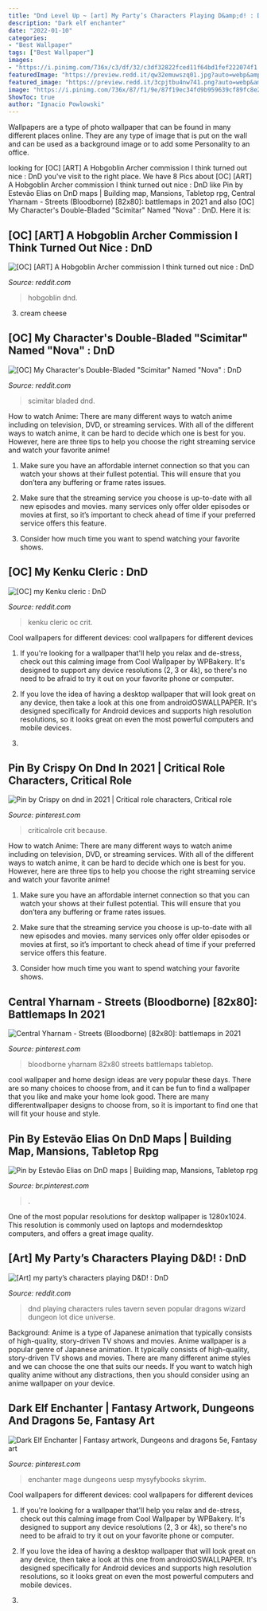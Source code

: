 ```yaml
---
title: "Dnd Level Up ~ [art] My Party’s Characters Playing D&amp;d! : Dnd"
description: "Dark elf enchanter"
date: "2022-01-10"
categories:
- "Best Wallpaper"
tags: ["Best Wallpaper"]
images:
- "https://i.pinimg.com/736x/c3/df/32/c3df32822fced11f64bd1fef222074f1.jpg"
featuredImage: "https://preview.redd.it/qw32emuwszq01.jpg?auto=webp&amp;s=83caf648b4cbbe9522f28537ccae59d0d299c609"
featured_image: "https://preview.redd.it/3cpjtbu4nw741.png?auto=webp&amp;s=f2d33fab2db3de5ea618aa4a67ccb8fad66c168d"
image: "https://i.pinimg.com/736x/87/f1/9e/87f19ec34fd9b959639cf89fc8e22f81.jpg"
ShowToc: true
author: "Ignacio Powlowski"
---
```





Wallpapers are a type of photo wallpaper that can be found in many different places online. They are any type of image that is put on the wall and can be used as a background image or to add some Personality to an office.

	

		
looking for [OC] [ART] A Hobgoblin Archer commission I think turned out nice : DnD you've visit to the right place. We have 8 Pics about [OC] [ART] A Hobgoblin Archer commission I think turned out nice : DnD like Pin by Estevão Elias on DnD maps | Building map, Mansions, Tabletop rpg, Central Yharnam - Streets (Bloodborne) [82x80]: battlemaps in 2021 and also [OC] My Character&#039;s Double-Bladed &quot;Scimitar&quot; Named &quot;Nova&quot; : DnD. Here it is:
		
    
## [OC] [ART] A Hobgoblin Archer Commission I Think Turned Out Nice : DnD

<img loading=lazy src="https://preview.redd.it/9ueve583ejj61.jpg?auto=webp&amp;s=86ce2851a6c2ff0eb3af5fe72715dbfde2f7742d" onerror="this.onerror=null;this.src='https://tse4.mm.bing.net/th?id=OIP.1tlG0HuLvP8df0T79IN56AHaKO&amp;pid=15.1';" alt="[OC] [ART] A Hobgoblin Archer commission I think turned out nice : DnD">

_Source: reddit.com_

>hobgoblin dnd. 

	

3. cream cheese 

    
## [OC] My Character&#039;s Double-Bladed &quot;Scimitar&quot; Named &quot;Nova&quot; : DnD

<img loading=lazy src="https://preview.redd.it/3cpjtbu4nw741.png?auto=webp&amp;s=f2d33fab2db3de5ea618aa4a67ccb8fad66c168d" onerror="this.onerror=null;this.src='https://tse4.mm.bing.net/th?id=OIP.MMTn_7_tsLg7sylnGJtpUwHaE9&amp;pid=15.1';" alt="[OC] My Character&#039;s Double-Bladed &quot;Scimitar&quot; Named &quot;Nova&quot; : DnD">

_Source: reddit.com_

>scimitar bladed dnd. 

	

How to watch Anime: There are many different ways to watch anime including on television, DVD, or streaming services.
With all of the different ways to watch anime, it can be hard to decide which one is best for you. However, here are three tips to help you choose the right streaming service and watch your favorite anime!
1. Make sure you have an affordable internet connection so that you can watch your shows at their fullest potential. This will ensure that you don’tera any buffering or frame rates issues.

2. Make sure that the streaming service you choose is up-to-date with all new episodes and movies. many services only offer older episodes or movies at first, so it’s important to check ahead of time if your preferred service offers this feature.

3. Consider how much time you want to spend watching your favorite shows.

    
## [OC] My Kenku Cleric : DnD

<img loading=lazy src="https://preview.redd.it/qw32emuwszq01.jpg?auto=webp&amp;s=83caf648b4cbbe9522f28537ccae59d0d299c609" onerror="this.onerror=null;this.src='https://tse1.mm.bing.net/th?id=OIP.KRkNjoqve4PuN14_pkHMaQHaKZ&amp;pid=15.1';" alt="[OC] my Kenku cleric : DnD">

_Source: reddit.com_

>kenku cleric oc crit. 

	

Cool wallpapers for different devices:
cool wallpapers for different devices 

1. If you're looking for a wallpaper that'll help you relax and de-stress, check out this calming image from Cool Wallpaper by WPBakery. It's designed to support any device resolutions (2, 3 or 4k), so there's no need to be afraid to try it out on your favorite phone or computer.

2. If you love the idea of having a desktop wallpaper that will look great on any device, then take a look at this one from androidOSWALLPAPER. It's designed specifically for Android devices and supports high resolution resolutions, so it looks great on even the most powerful computers and mobile devices.

3.

    
## Pin By Crispy On Dnd In 2021 | Critical Role Characters, Critical Role

<img loading=lazy src="https://i.pinimg.com/736x/c3/df/32/c3df32822fced11f64bd1fef222074f1.jpg" onerror="this.onerror=null;this.src='https://tse1.mm.bing.net/th?id=OIP.FMPcntrEtJOrBEH1b3tQSgAAAA&amp;pid=15.1';" alt="Pin by Crispy on dnd in 2021 | Critical role characters, Critical role">

_Source: pinterest.com_

>criticalrole crit because. 

	

How to watch Anime: There are many different ways to watch anime including on television, DVD, or streaming services.
With all of the different ways to watch anime, it can be hard to decide which one is best for you. However, here are three tips to help you choose the right streaming service and watch your favorite anime!
1. Make sure you have an affordable internet connection so that you can watch your shows at their fullest potential. This will ensure that you don’tera any buffering or frame rates issues.

2. Make sure that the streaming service you choose is up-to-date with all new episodes and movies. many services only offer older episodes or movies at first, so it’s important to check ahead of time if your preferred service offers this feature.

3. Consider how much time you want to spend watching your favorite shows.

    
## Central Yharnam - Streets (Bloodborne) [82x80]: Battlemaps In 2021

<img loading=lazy src="https://i.pinimg.com/736x/87/f1/9e/87f19ec34fd9b959639cf89fc8e22f81.jpg" onerror="this.onerror=null;this.src='https://tse1.mm.bing.net/th?id=OIP.QLW4i7J_7w7Y2tnwN-GBdwHaHO&amp;pid=15.1';" alt="Central Yharnam - Streets (Bloodborne) [82x80]: battlemaps in 2021">

_Source: pinterest.com_

>bloodborne yharnam 82x80 streets battlemaps tabletop. 

	

cool wallpaper and home design ideas are very popular these days. There are so many choices to choose from, and it can be fun to find a wallpaper that you like and make your home look good. There are many differentwallpaper designs to choose from, so it is important to find one that will fit your house and style.

    
## Pin By Estevão Elias On DnD Maps | Building Map, Mansions, Tabletop Rpg

<img loading=lazy src="https://i.pinimg.com/736x/04/f8/ab/04f8ab893d364a8c931cbe17a8b6dcfd.jpg" onerror="this.onerror=null;this.src='https://tse2.mm.bing.net/th?id=OIP.qFywYIwiIBWvLms8tUC4TAHaOX&amp;pid=15.1';" alt="Pin by Estevão Elias on DnD maps | Building map, Mansions, Tabletop rpg">

_Source: br.pinterest.com_

>. 

	

One of the most popular resolutions for desktop wallpaper is 1280x1024. This resolution is commonly used on laptops and moderndesktop computers, and offers a great image quality.

    
## [Art] My Party’s Characters Playing D&amp;D! : DnD

<img loading=lazy src="https://preview.redd.it/ogbv27260cm21.jpg?auto=webp&amp;s=1249106a94bae1e9ce06a98f5541ca788b00690a" onerror="this.onerror=null;this.src='https://tse1.mm.bing.net/th?id=OIP.XlGXhA6kbFDX5Kg6ZN4ttAHaFP&amp;pid=15.1';" alt="[Art] my party’s characters playing D&amp;D! : DnD">

_Source: reddit.com_

>dnd playing characters rules tavern seven popular dragons wizard dungeon lot dice universe. 

	

Background: Anime is a type of Japanese animation that typically consists of high-quality, story-driven TV shows and movies.
Anime wallpaper is a popular genre of Japanese animation. It typically consists of high-quality, story-driven TV shows and movies. There are many different anime styles and we can choose the one that suits our needs. If you want to watch high quality anime without any distractions, then you should consider using an anime wallpaper on your device.

    
## Dark Elf Enchanter | Fantasy Artwork, Dungeons And Dragons 5e, Fantasy Art

<img loading=lazy src="https://i.pinimg.com/736x/05/c3/41/05c34193377389cbd399a3c140a772fd.jpg" onerror="this.onerror=null;this.src='https://tse4.mm.bing.net/th?id=OIP.-TJh5uy0voj86s2nVtNRwQHaLB&amp;pid=15.1';" alt="Dark Elf Enchanter | Fantasy artwork, Dungeons and dragons 5e, Fantasy art">

_Source: pinterest.com_

>enchanter mage dungeons uesp mysyfybooks skyrim. 

	

Cool wallpapers for different devices:
cool wallpapers for different devices 

1. If you're looking for a wallpaper that'll help you relax and de-stress, check out this calming image from Cool Wallpaper by WPBakery. It's designed to support any device resolutions (2, 3 or 4k), so there's no need to be afraid to try it out on your favorite phone or computer.

2. If you love the idea of having a desktop wallpaper that will look great on any device, then take a look at this one from androidOSWALLPAPER. It's designed specifically for Android devices and supports high resolution resolutions, so it looks great on even the most powerful computers and mobile devices.

3.

